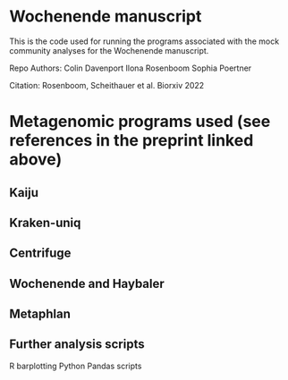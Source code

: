 # Wochenende manuscript

This is the code used for running the programs associated with the mock community analyses for the Wochenende manuscript. 

Repo Authors:
Colin Davenport
Ilona Rosenboom
Sophia Poertner

Citation:
Rosenboom, Scheithauer et al. Biorxiv 2022




# Metagenomic programs used (see references in the preprint linked above)

## Kaiju

## Kraken-uniq

## Centrifuge

## Wochenende and Haybaler

## Metaphlan

## Further analysis scripts

R barplotting
Python Pandas scripts
